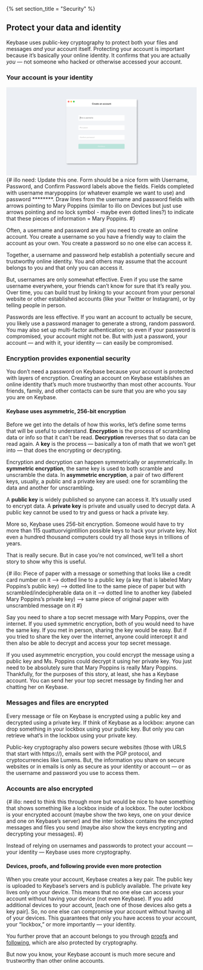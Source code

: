 {% set section_title = "Security" %}

## Protect your data and identity
Keybase uses public-key cryptography to protect both your files and messages *and* your account itself. Protecting your account is important because it’s basically your online identity. It confirms that you are actually *you* — not someone who hacked or otherwise accessed your account. 

### Your account is your identity
![](/img/kb-signup.png)
{# illo need: Update this one. Form should be a nice form with Username, Password, and Confirm Password labels above the fields. Fields completed with username marypoppins (or whatever example we want to use) and password ********. Draw lines from the username and password fields with arrows pointing to Mary Poppins (similar to illo on Devices but just use arrows pointing and no lock symbol - maybe even dotted lines?) to indicate that these pieces of information = Mary Poppins. #}

Often, a username and password are all you need to create an online account. You create a username so you have a friendly way to claim the account as your own. You create a password so no one else can access it. 

Together, a username and password help establish a potentially secure and trustworthy online identity. You and others may assume that the account belongs to you and that only you can access it.

But, usernames are only somewhat effective. Even if you use the same username everywhere, your friends can’t know for sure that it’s really you. Over time, you can build trust by linking to your account from your personal website or other established accounts (like your Twitter or Instagram), or by telling people in person.

Passwords are less effective. If you want an account to actually be secure, you likely use a password manager to generate a strong, random password. You may also set up multi-factor authentication; so even if your password is compromised, your account might not be. But with just a password, your account — and with it, your identity — can easily be compromised. 

### Encryption provides exponential security
You don’t need a password on Keybase because your account is protected with layers of encryption. Creating an account on Keybase establishes an online identity that’s much more  trustworthy than most other accounts. Your friends, family, and other contacts can be sure that you are who you say you are on Keybase.

#### Keybase uses asymmetric, 256-bit encryption
Before we get into the details of how this works, let’s define some terms that will be useful to understand. **Encryption** is the process of scrambling data or info so that it can’t be read. **Decryption** reverses that so data can be read again. A **key** is the process — basically a ton of math that we won’t get into — that does the encrypting or decrypting.

Encryption and decryption can happen symmetrically or asymmetrically. In **symmetric encryption**, the same key is used to both scramble and unscramble the data. In **asymmetric encryption**, a pair of two different keys, usually, a public and a private key are used: one for scrambling the data and another for unscrambling. 

A **public key** is widely published so anyone can access it. It’s usually used to encrypt data. A **private key** is private and usually used to decrypt data. A public key cannot be used to try and guess or hack a private key. 

More so, Keybase uses 256-bit encryption. Someone would have to try more than 115 quattuorvigintillion possible keys to hack your private key. Not even a hundred thousand computers could try all those keys in trillions of years. 

That is really secure. But in case you’re not convinced, we’ll tell a short story to show why this is useful.

{# illo: Piece of paper with a message or something that looks like a credit card number on it —> dotted line to a public key (a key that is labeled Mary Poppins’s public key) —> dotted line to the same piece of paper but with scrambled/indecipherable data on it —> dotted line to another key (labeled Mary Poppins’s private key) —>  same piece of original paper with unscrambled message on it #}

Say you need to share a top secret message with Mary Poppins,  over the internet. If you used symmetric encryption, both of you would need to have the same key. If you met in person, sharing the key would be easy. But if you tried to share the key over the internet, anyone could intercept it and then also be able to decrypt and access your top secret message. 

If you used asymmetric encryption, you could encrypt the message using a public key and Ms. Poppins could decrypt it using her private key. You just need to be absolutely sure that Mary Poppins is really Mary Poppins. Thankfully, for the purposes of this story, at least, she has a Keybase account. You can send her your top secret message by finding her and chatting her on Keybase.

### Messages and files are encrypted
Every message or file on Keybase is encrypted using a public key and decrypted using a private key. If think of Keybase as a lockbox: anyone can drop something in your lockbox using your public key. But only you can retrieve what’s in the lockbox using your private key. 

Public-key cryptography also powers secure websites (those with URLS that start with https://), emails sent with the PGP protocol, and cryptocurrencies like Lumens. But, the information you share on secure websites or in emails is only as secure as your identity or account — or as the username and password you use to access them. 

### Accounts are also encrypted
{# illo: need to think this through more but would be nice to have something that shows something like a lockbox inside of a lockbox. The outer lockbox is your encrypted account (maybe show the two keys, one on your device and one on Keybase’s server) and the inter lockbox contains the encrypted messages and files you send (maybe also show the keys encrypting and decrypting your messages). #}

Instead of relying on usernames and passwords to protect your account — your identity — Keybase uses more cryptography. 

#### Devices, proofs, and following provide even more protection
When you create your account, Keybase creates a key pair. The public key is uploaded to Keybase’s servers and is publicly available. The private key lives only on your device. This means that no one else can access your account without having your device (not even Keybase). If you add additional devices to your account, [each one of those devices also gets a key pair]. So, no one else can compromise your account without having all of your devices. This guarantees that only you have access to your account, your “lockbox,” or more importantly — your identity. 

You further prove that an account belongs to you through [proofs](/account/proofs) and [following](/account/following), which are also protected by cryptography. 

But now you know, your Keybase account is much more secure and trustworthy than other online accounts.


